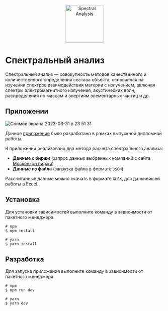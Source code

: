 <p align="center">
    <a href="https://spectral-analysis.ru/" target="_blank">
        <img src="https://spectral-analysis.ru/favicon.svg" width="120" alt="Spectral Analysis" />
    </a>
</p>

# Спектральный анализ

Спектральный анализ — совокупность методов качественного и количественного определения состава объекта, основанная на изучении спектров взаимодействия материи с излучением, включая спектры электромагнитного излучения, акустических волн, распределения по массам и энергиям элементарных частиц и др.

## Приложении

![Снимок экрана 2023-03-31 в 23 51 31](https://user-images.githubusercontent.com/48628992/229228837-3c581486-f455-4eaf-9521-d319fd227a1f.png)

Данное [приложение](https://spectral-analysis.ru/) было разработано в рамках выпускной дипломной работы.

В приложении реализовано два метода расчета спектрального анализа:

- **Данные с биржи** (запрос данных выбранных компаний с сайта [Московкой биржи](https://www.moex.com/))
- **Данные из файла** (загрузка файла в формате `JSON`)

Рассчитанные данные можно скачать в формате `XLSX`, для дальнейшей работы в Excel.

## Установка

Для установки зависимостей выполните команду в зависимости от пакетного менеджера.

```
# npm
$ npm install

# yarn
$ yarn install
```

## Разработка

Для запуска приложения выполните команду в зависимости от пакетного менеджера.

```
# npm
$ npm run dev

# yarn
$ yarn dev
```
